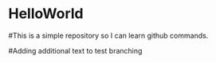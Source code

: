 # HelloWorld

#This is a simple repository so I can learn github commands.

#Adding additional text to test branching
